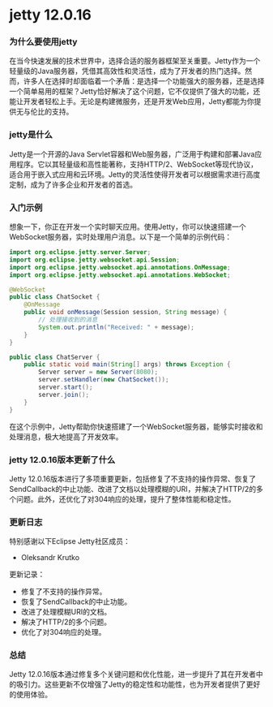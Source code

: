 # jetty 12.0.16
### 为什么要使用jetty

在当今快速发展的技术世界中，选择合适的服务器框架至关重要。Jetty作为一个轻量级的Java服务器，凭借其高效性和灵活性，成为了开发者的热门选择。然而，许多人在选择时却面临着一个矛盾：是选择一个功能强大的服务器，还是选择一个简单易用的框架？Jetty恰好解决了这个问题，它不仅提供了强大的功能，还能让开发者轻松上手。无论是构建微服务，还是开发Web应用，Jetty都能为你提供无与伦比的支持。

### jetty是什么

Jetty是一个开源的Java Servlet容器和Web服务器，广泛用于构建和部署Java应用程序。它以其轻量级和高性能著称，支持HTTP/2、WebSocket等现代协议，适合用于嵌入式应用和云环境。Jetty的灵活性使得开发者可以根据需求进行高度定制，成为了许多企业和开发者的首选。

### 入门示例

想象一下，你正在开发一个实时聊天应用。使用Jetty，你可以快速搭建一个WebSocket服务器，实时处理用户消息。以下是一个简单的示例代码：

```java
import org.eclipse.jetty.server.Server;
import org.eclipse.jetty.websocket.api.Session;
import org.eclipse.jetty.websocket.api.annotations.OnMessage;
import org.eclipse.jetty.websocket.api.annotations.WebSocket;

@WebSocket
public class ChatSocket {
    @OnMessage
    public void onMessage(Session session, String message) {
        // 处理接收到的消息
        System.out.println("Received: " + message);
    }
}

public class ChatServer {
    public static void main(String[] args) throws Exception {
        Server server = new Server(8080);
        server.setHandler(new ChatSocket());
        server.start();
        server.join();
    }
}
```

在这个示例中，Jetty帮助你快速搭建了一个WebSocket服务器，能够实时接收和处理消息，极大地提高了开发效率。

### jetty 12.0.16版本更新了什么

Jetty 12.0.16版本进行了多项重要更新，包括修复了不支持的操作异常、恢复了SendCallback的中止功能、改进了文档以处理模糊的URI，并解决了HTTP/2的多个问题。此外，还优化了对304响应的处理，提升了整体性能和稳定性。

### 更新日志

特别感谢以下Eclipse Jetty社区成员：

- Oleksandr Krutko

更新记录：

- 修复了不支持的操作异常。
- 恢复了SendCallback的中止功能。
- 改进了处理模糊URI的文档。
- 解决了HTTP/2的多个问题。
- 优化了对304响应的处理。

### 总结

Jetty 12.0.16版本通过修复多个关键问题和优化性能，进一步提升了其在开发者中的吸引力。这些更新不仅增强了Jetty的稳定性和功能性，也为开发者提供了更好的使用体验。
